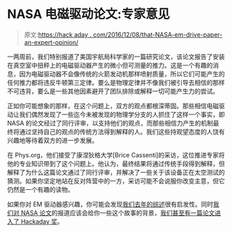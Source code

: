 # NASA 电磁驱动论文:专家意见

> 原文:[https://hack aday . com/2016/12/08/that-NASA-em-drive-paper-an-expert-opinion/](https://hackaday.com/2016/12/08/that-nasa-em-drive-paper-an-expert-opinion/)

一两周前，我们特别报道了美国宇航局科学家的一篇研究论文，该论文报告了安装在真空室中扭秤上的电磁驱动器产生的微小但可测量的推力。这是一个有趣的消息，因为电磁驱动器不会像传统的火箭发动机那样喷射质量，所以它们可能产生的任何推力都将违反牛顿第三定律。要么是物理定律并不像我们被引导去相信的那样不可违背，要么是一些其他因素避开了团队排除或解释一切可能产生力的尝试。

正如你可能想象的那样，在这个问题上，双方的观点都根深蒂固。那些相信电磁驱动让我们偶然发现了一些迄今未被发现的物理学分支的人抓住了这样一个事实，即 NASA 的论文经过了同行评审，以支持他们的观点，而那些相信力产生的机制最终将通过坚持自己的观点的传统方法得到解释的人。我们这些持观望态度的人饶有兴趣地等待着双方的进一步发展。

在 Phys.org，他们接受了康涅狄格大学[Brice Cassenti]的采访，这位推进专家将他的专业知识带到了这个问题上。他认为，最终结果将通过传统手段得到解释，但解释了为什么这篇论文通过了同行评审，并解决了一些关于该设备正在太空测试的猜测。如果你坚定地站在反对阵营中的一方，采访可能不会说服你改变主意，但它仍然是一个有趣的读物。

如果你对 EM 驱动器感兴趣，你可能会发现[我们去年的综述](http://hackaday.com/2015/08/19/the-em-drive-might-not-work-but-we-get-helicarriers-if-it-does/)很有启发性。同时[我们对 NASA 论文](http://hackaday.com/2016/11/19/em-drive-paper-published-by-eagleworks-team/)的报道应该会给你一些这个故事的背景，[我们甚至有一篇论文进入了 Hackaday 奖](http://hackaday.com/2015/05/08/hackaday-prize-entry-an-em-drive/)。